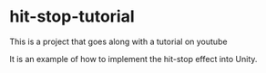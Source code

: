 # hit-stop-tutorial

This is a project that goes along with a tutorial on youtube

It is an example of how to implement the hit-stop effect into Unity.
